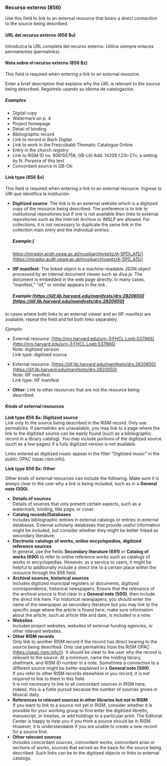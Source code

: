 ### Recurso externo (856)

Use this field to link to an external resource that bears a direct connection to the source being described.

#### URL del recurso externo (856 $u)

Introduzca la URL completa del recurso externo. Utilice siempre enlaces permanentes (permalinks).

#### Nota sobre el recurso externo (856 $z)

This field is required when entering a link to an external resource.

Enter a brief description that explains why the URL is relevant to the source being described. Regístrelo usando su idioma de catalogación.

##### Examples

- Digital copy
- Watermark on p. 4
- Project homepage
- Detail of binding
- Bibliographic record
- Link to record in Bach Digital
- Link to work in the Frescobaldi Thematic Catalogue Online
- Entry in the church registry
- Link to RISM ID no. 806155758, GB-Lbl Add. 14209 f.23r-27v, a setting by N. Porpora of this text
- Concordant source in GB-Ob

#### Link type (856 $x)

This field is required when entering a link to an external resource. Ingrese la URI que identifica la institución.

- **Digitized source**: The link is to an external website which is a digitized copy of the resource being described. The preference is to link to institutional repositories but if one is not available then links to external repositories such as the Internet Archive or IMSLP are allowed. For collections, it is not necessary to duplicate the same link in the collection main entry and the individual entries.

  ##### Example:[
  https://mirador.acdh.oeaw.ac.at/musikarchivspitz/A-SPD\_A15/](https://mirador.acdh.oeaw.ac.at/musikarchivspitz/A-SPD_A15/)
- **IIIF manifest**: The linked object is a machine-readable JSON object processed by an internal document viewer such as diva.js. The document is embedded in the web page directly. In many cases, "manifest," "iiif," or similar appears in the link.

  ##### Example:[https://iiif.lib.harvard.edu/manifests/drs:2820650](https://iiif.lib.harvard.edu/manifests/drs:2820650)

In cases where both links to an external viewer and an IIIF manifest are available, repeat the field and list both links separately.

_Ejemplo:_

- External resource: [http://nrs.harvard.edu/urn-3:FHCL.Loeb:537966](http://nrs.harvard.edu/urn-3:FHCL.Loeb:537966)  
  Note: digitized version  
  Link type: digitized source
- External resource: [https://iiif.lib.harvard.edu/manifests/drs:2820650](https://iiif.lib.harvard.edu/manifests/drs:2820650)  
  Note: IIIF manifest  
  Link type: IIIF manifest

- **Other**: Link to other resources that are not the resource being described.

#### Kinds of external resources

**Link type 856 $x: Digitized source**  
Link only to the source being described in the RISM record. Only use permalinks. If permalinks are unavailable, you may link to a page where the link to the digitized source can be easily found (such as a bibliographic record in a library catalog). You may include portions of the digitized source (such as a few pages) if a fully digitized version is not available.

Links entered as digitized music appear in the filter "Digitized music" in the public OPAC (opac.rism.info).

**Link type 856 $x: Other**

Other kinds of external resources can include the following. Make sure it is always clear to the user why a link is being included, such as in a **General note (500)**.

- **Details of sources**  
  Details of sources that only present certain aspects, such as a watermark, binding, title page, or cover.
- **Catalog records/Databases**  
  Includes bibliographic entries in external catalogs or entries in external databases. External scholarly databases that provide useful information might be included, but consider whether they might be better linked as secondary literature.
- **Electronic catalogs of works, online encyclopedias, digitized reference sources**  
  In general, use the fields **Secondary literature (691)** or **Catalog of works (690)** to refer to online reference works such as catalogs of works or encyclopedias. However, as a service to users, it might be helpful to additionally include a direct link to a certain place within the resource through the 856 field.
- **Archival sources, historical sources**  
  Includes digitized municipal registers or documents, digitized correspondence, historical newspapers. Ensure that the relevance of the archival source is first clear in a **General note (500)**, then include the direct link here. For historical newspapers, you should enter the name of the newspaper as secondary literature but you may link to the specific page where the article is found here; make sure information about the article, such as article title and date, is included in a note.
- **Websites**  
  Includes project websites, websites of external funding agencies, or other relevant websites.
- **Other RISM records**  
  Only link to another RISM record if the record has direct bearing to the source being described. Only use permalinks from the RISM OPAC ([https://opac.rism.info/)](https://opac.rism.info/)). It should be clear to the user why the record is relevant to the source. At a minimum, name the holding library, shelfmark, and RISM ID number in a note. Sometimes a connection to a different source might be better explained in a **General note (500)**.   
  If you refer to other RISM records elsewhere in you record, it is not required to link to them in this field.  
  It is not necessary to link to all concordant sources in RISM here; indeed, this is a futile pursuit because the number of sources grows in Muscat daily.
- **References to relevant sources in other libraries but not in RISM**  
  If you want to link to a source not yet in RISM, consider whether it is possible for your working group to first enter the digitized libretto, manuscript, or treatise, or add holdings to a particular print. The Editorial Center is happy to help you if you think a source should be in RISM. However, it is understandable if you are unable to create a new record for a source first.
- **Other relevant sources**  
  Includes concordant sources, concordant works, concordant arias or sections of works, sources that served as the basis for the source being described. Such links can be to the digitized objects or links to external catalogs.
